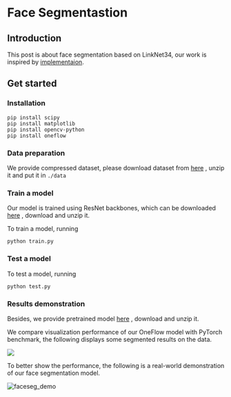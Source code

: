 # Face Segmentastion

## Introduction
This post is about face segmentation based on LinkNet34, our work is inspired by [implementaion](https://github.com/JiaojiaoYe1994/face-segmentation).



## Get started

### Installation

```
pip install scipy
pip install matplotlib
pip install opencv-python
pip install oneflow
```



### Data preparation

We provide compressed dataset, please download dataset from [here](https://oneflow-static.oss-cn-beijing.aliyuncs.com/train_data_zjlab/faceseg_data.zip) , unzip it and put it in `./data`



### Train a model

Our model is trained using ResNet backbones, which can be downloaded  [here](https://oneflow-static.oss-cn-beijing.aliyuncs.com/train_data_zjlab/faceseg_backbones.zip) , download and unzip it.



To train a model, running

```python train.py```



### Test a model
To test a model, running

```python test.py```



### Results demonstration

Besides, we provide pretrained model [here](https://oneflow-static.oss-cn-beijing.aliyuncs.com/train_data_zjlab/faceseg_model.zip) , download and unzip it.




We compare visualization performance of our OneFlow model with PyTorch benchmark, the following displays some segmented results on the data.

<img src = './img/faceseg_vi.png'>





To better show the performance, the following is a real-world demonstration of our face segmentation model. 

![faceseg_demo](/home/jiaojiao/jiaojiao/project/dubhe/git/github/oneflow_vision_model/face_seg/img/faceseg_demo.gif)